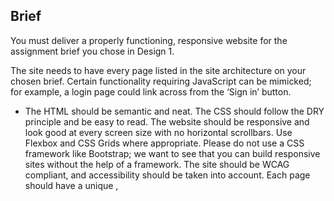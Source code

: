 ## Brief
You must deliver a properly functioning, responsive website for the assignment brief you chose in Design 1.

The site needs to have every page listed in the site architecture on your chosen brief. Certain functionality requiring JavaScript can be mimicked; for example, a login page could link across from the ‘Sign in’ button.

* The HTML should be semantic and neat.
The CSS should follow the DRY principle and be easy to read.
The website should be responsive and look good at every screen size with no horizontal scrollbars. Use Flexbox and CSS Grids where appropriate. Please do not use a CSS framework like Bootstrap; we want to see that you can build responsive sites without the help of a framework.
The site should be WCAG compliant, and accessibility should be taken into account.
Each page should have a unique <meta name="description">, <title>, and <h1>.
You should not use copied code in your submission. All code submitted must be written by yourself. You may use external sources to show you how to achieve specific effects, which should be included in your report.

## Level 1 Process
Look at your prototype and consider how the elements will move across the different devices. Which elements move where on different devices?
Write your HTML and CSS, ensuring your HTML is semantic and bug-free and your CSS follows DRY principles.
Use media queries to make your website responsive across screen sizes.
Test your website using your developer tools and also test on major browsers and various devices.
Validate your code using the Markup Validation Service
Use the WAVE Web Accessibility Evaluation Tools to test that your site matches best practices for accessibility
Go through the marking criteria and ensure your website meets each criteria.
When your site is ready, post it on the Moodle forum for peer review.
Look at the work of your peers and write a review for them. If you post your website for peer review more than five days before the CA deadline, a teacher will write a review of your website for additional feedback.
Make adjustments based on their feedback.
Submit on Moodle.
Submission
You need to submit the following:

A link to your GitHub repository. Your last commit must be before your deadline.
A link to your website, live on Netlify.
